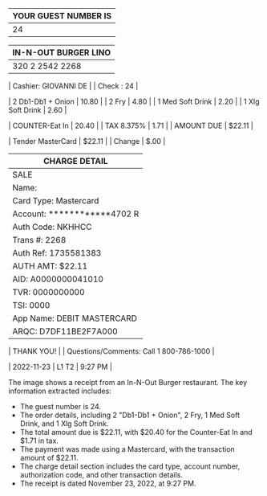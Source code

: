 | YOUR GUEST NUMBER IS |
| --- |
| 24 |

| IN-N-OUT BURGER LINO |
| --- |
| 320 2 2542 2268 |

| Cashier: GIOVANNI DE |
| Check : 24 |

| 2 Db1-Db1 + Onion | 10.80 |
| 2 Fry | 4.80 |
| 1 Med Soft Drink | 2.20 |
| 1 Xlg Soft Drink | 2.60 |

| COUNTER-Eat In | 20.40 |
| TAX 8.375% | 1.71 |
| AMOUNT DUE | $22.11 |

| Tender MasterCard | $22.11 |
| Change | $.00 |

| CHARGE DETAIL |
| --- |
| SALE |
| Name: |
| Card Type: Mastercard |
| Account: ************4702 R |
| Auth Code: NKHHCC |
| Trans #: 2268 |
| Auth Ref: 1735581383 |
| AUTH AMT: $22.11 |
| AID: A0000000041010 |
| TVR: 0000000000 |
| TSI: 0000 |
| App Name: DEBIT MASTERCARD |
| ARQC: D7DF11BE2F7A000 |

| THANK YOU! |
| Questions/Comments: Call 1 800-786-1000 |

| 2022-11-23 | L1 T2 | 9:27 PM |

The image shows a receipt from an In-N-Out Burger restaurant. The key information extracted includes:

- The guest number is 24.
- The order details, including 2 "Db1-Db1 + Onion", 2 Fry, 1 Med Soft Drink, and 1 Xlg Soft Drink.
- The total amount due is $22.11, with $20.40 for the Counter-Eat In and $1.71 in tax.
- The payment was made using a Mastercard, with the transaction amount of $22.11.
- The charge detail section includes the card type, account number, authorization code, and other transaction details.
- The receipt is dated November 23, 2022, at 9:27 PM.